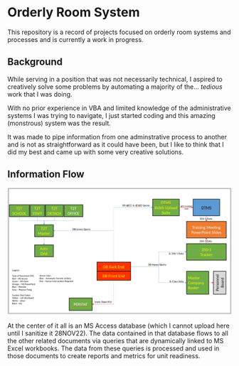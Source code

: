 # Orderly Room System

This repository is a record of projects focused on orderly room systems and processes and is currently a work in progress.

## Background

While serving in a position that was not necessarily technical, I aspired to creatively solve some problems by automating a majority of the... *tedious* work that I was doing.

With no prior experience in VBA and limited knowledge of the administrative systems I was trying to navigate, I just started coding and this amazing (monstrous) system was the result. 

It was made to pipe information from one adminstrative process to another and is not as straightforward as it could have been, but I like to think that I did my best and came up with some very creative solutions.  

## Information Flow
![System Scope Graph](https://github.com/daiceman825/orderlyroom-system/blob/main/SystemScopeGraph.png)

At the center of it all is an MS Access database (which I cannot upload here until I sanitize it 28NOV22).
The data contained in that database flows to all the other related documents via queries that are dynamically linked to MS Excel workbooks. The data from these queries is processed and used in those documents to create reports and metrics for unit readiness. 
